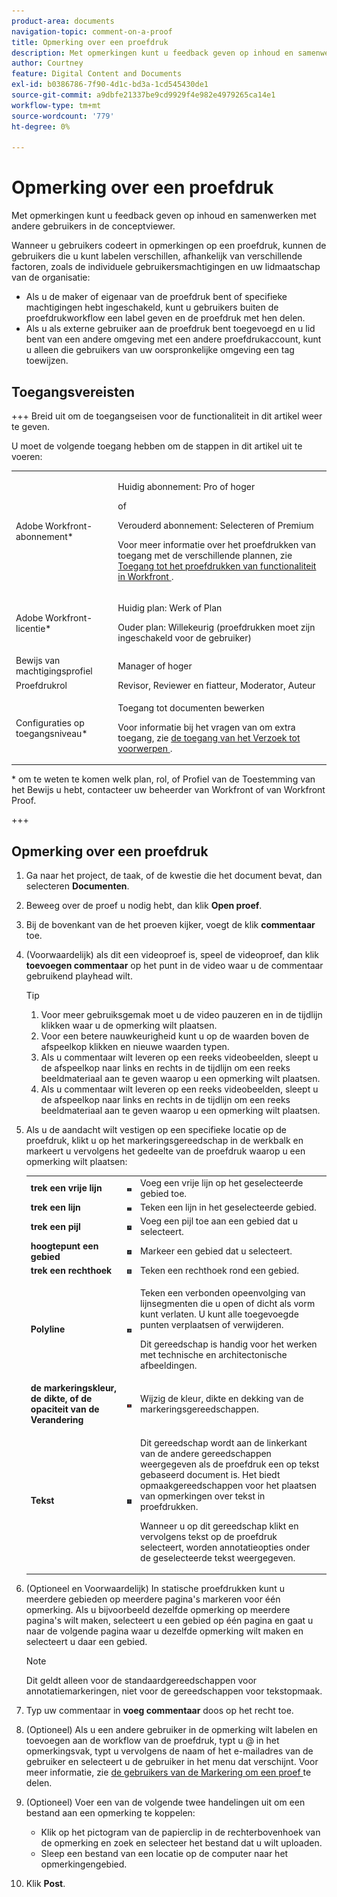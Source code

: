 ```yaml
---
product-area: documents
navigation-topic: comment-on-a-proof
title: Opmerking over een proefdruk
description: Met opmerkingen kunt u feedback geven op inhoud en samenwerken met andere gebruikers in de conceptviewer.
author: Courtney
feature: Digital Content and Documents
exl-id: b0386786-7f90-4d1c-bd3a-1cd545430de1
source-git-commit: a9dbfe21337be9cd9929f4e982e4979265ca14e1
workflow-type: tm+mt
source-wordcount: '779'
ht-degree: 0%

---
```


# Opmerking over een proefdruk

<!-- Audited: 5/2025 -->

Met opmerkingen kunt u feedback geven op inhoud en samenwerken met andere gebruikers in de conceptviewer.

Wanneer u gebruikers codeert in opmerkingen op een proefdruk, kunnen de gebruikers die u kunt labelen verschillen, afhankelijk van verschillende factoren, zoals de individuele gebruikersmachtigingen en uw lidmaatschap van de organisatie:

* Als u de maker of eigenaar van de proefdruk bent of specifieke machtigingen hebt ingeschakeld, kunt u gebruikers buiten de proefdrukworkflow een label geven en de proefdruk met hen delen.
* Als u als externe gebruiker aan de proefdruk bent toegevoegd en u lid bent van een andere omgeving met een andere proefdrukaccount, kunt u alleen die gebruikers van uw oorspronkelijke omgeving een tag toewijzen. <!--For more information, see [Proofing collaboration limitations with people outside of your organization](../../../../review-and-approve-work/proofing/tips-tricks-and-troubleshooting/collaboration-with-members-outside-of-your-organization.md)-->

## Toegangsvereisten

+++ Breid uit om de toegangseisen voor de functionaliteit in dit artikel weer te geven.

U moet de volgende toegang hebben om de stappen in dit artikel uit te voeren:

<table style="table-layout:auto"> 
 <col> 
 <col> 
 <tbody> 
  <tr> 
   <td role="rowheader">Adobe Workfront-abonnement*</td> 
   <td> <p>Huidig abonnement: Pro of hoger</p> <p>of</p> <p>Verouderd abonnement: Selecteren of Premium</p> <p>Voor meer informatie over het proefdrukken van toegang met de verschillende plannen, zie <a href="/help/quicksilver/administration-and-setup/manage-workfront/configure-proofing/access-to-proofing-functionality.md" class="MCXref xref"> Toegang tot het proefdrukken van functionaliteit in Workfront </a>.</p> </td> 
  </tr> 
  <tr> 
   <td role="rowheader">Adobe Workfront-licentie*</td> 
   <td> <p>Huidig plan: Werk of Plan</p> <p>Ouder plan: Willekeurig (proefdrukken moet zijn ingeschakeld voor de gebruiker)</p> </td> 
  </tr> 
  <tr> 
   <td role="rowheader">Bewijs van machtigingsprofiel </td> 
   <td>Manager of hoger</td> 
  </tr> 
  <tr> 
   <td role="rowheader">Proefdrukrol</td> 
   <td>Revisor, Reviewer en fiatteur, Moderator, Auteur</td> 
  </tr> 
  <tr> 
   <td role="rowheader">Configuraties op toegangsniveau*</td> 
   <td> <p>Toegang tot documenten bewerken</p> <p>Voor informatie bij het vragen van om extra toegang, zie <a href="../../../../workfront-basics/grant-and-request-access-to-objects/request-access.md" class="MCXref xref"> de toegang van het Verzoek tot voorwerpen </a>.</p> </td> 
  </tr> 
 </tbody> 
</table>

&#42; om te weten te komen welk plan, rol, of Profiel van de Toestemming van het Bewijs u hebt, contacteer uw beheerder van Workfront of van Workfront Proof.

+++

## Opmerking over een proefdruk

1. Ga naar het project, de taak, of de kwestie die het document bevat, dan selecteren **Documenten**.
1. Beweeg over de proef u nodig hebt, dan klik **Open proef**.

1. Bij de bovenkant van de het proeven kijker, voegt de klik **commentaar** toe.
1. (Voorwaardelijk) als dit een videoproef is, speel de videoproef, dan klik **toevoegen commentaar** op het punt in de video waar u de commentaar gebruikend playhead wilt.

   >[!TIP]
   >
   >1. Voor meer gebruiksgemak moet u de video pauzeren en in de tijdlijn klikken waar u de opmerking wilt plaatsen.
   >1. Voor een betere nauwkeurigheid kunt u op de waarden boven de afspeelkop klikken en nieuwe waarden typen.
   >1. Als u commentaar wilt leveren op een reeks videobeelden, sleept u de afspeelkop naar links en rechts in de tijdlijn om een reeks beeldmateriaal aan te geven waarop u een opmerking wilt plaatsen.
   >1. Als u commentaar wilt leveren op een reeks videobeelden, sleept u de afspeelkop naar links en rechts in de tijdlijn om een reeks beeldmateriaal aan te geven waarop u een opmerking wilt plaatsen.

1. Als u de aandacht wilt vestigen op een specifieke locatie op de proefdruk, klikt u op het markeringsgereedschap in de werkbalk en markeert u vervolgens het gedeelte van de proefdruk waarop u een opmerking wilt plaatsen:

   <table style="table-layout:auto"> 
    <col> 
    <col> 
    <col> 
    <tbody> 
     <tr> 
      <td role="rowheader"><strong> trek een vrije lijn </strong> </td> 
      <td> <img src="assets/freehand-line.png"> </td> 
      <td>Voeg een vrije lijn op het geselecteerde gebied toe.</td> 
     </tr> 
     <tr> 
      <td role="rowheader"><strong> trek een lijn </strong> </td> 
      <td> <img src="assets/line.png"> </td> 
      <td>Teken een lijn in het geselecteerde gebied.</td> 
     </tr> 
     <tr> 
      <td role="rowheader"><strong> trek een pijl </strong> </td> 
      <td> <img src="assets/arrow.png"> </td> 
      <td>Voeg een pijl toe aan een gebied dat u selecteert.</td> 
     </tr> 
     <tr> 
      <td role="rowheader"><strong> hoogtepunt een gebied </strong> </td> 
      <td> <img src="assets/highlight.png"> </td> 
      <td>Markeer een gebied dat u selecteert.</td> 
     </tr> 
     <tr> 
      <td role="rowheader"><strong> trek een rechthoek </strong> </td> 
      <td> <img src="assets/rectangle.png"> </td> 
      <td>Teken een rechthoek rond een gebied.</td> 
     </tr> 
     <tr> 
      <td role="rowheader"><strong> Polyline </strong> </td> 
      <td> <img src="assets/polyline.png"> </td> 
      <td> <p>Teken een verbonden opeenvolging van lijnsegmenten die u open of dicht als vorm kunt verlaten. U kunt alle toegevoegde punten verplaatsen of verwijderen. </p> <p>Dit gereedschap is handig voor het werken met technische en architectonische afbeeldingen.</p> </td> 
     </tr> 
     <tr> 
      <td role="rowheader"><strong> de markeringskleur, de dikte, of de opaciteit van de Verandering </strong> </td> 
      <td> <img src="assets/change-color.png"> </td> 
      <td>Wijzig de kleur, dikte en dekking van de markeringsgereedschappen.</td> 
     </tr> 
     <tr> 
      <td role="rowheader"><strong> Tekst </strong> </td> 
      <td> <img src="assets/copy-of-text.png"> </td> 
      <td> <p>Dit gereedschap wordt aan de linkerkant van de andere gereedschappen weergegeven als de proefdruk een op tekst gebaseerd document is. Het biedt opmaakgereedschappen voor het plaatsen van opmerkingen over tekst in proefdrukken. <br></p> <p>Wanneer u op dit gereedschap klikt en vervolgens tekst op de proefdruk selecteert, worden annotatieopties onder de geselecteerde tekst weergegeven.<br></p> </td> 
     </tr> 
    </tbody> 
   </table>

1. (Optioneel en Voorwaardelijk) In statische proefdrukken kunt u meerdere gebieden op meerdere pagina&#39;s markeren voor één opmerking. Als u bijvoorbeeld dezelfde opmerking op meerdere pagina&#39;s wilt maken, selecteert u een gebied op één pagina en gaat u naar de volgende pagina waar u dezelfde opmerking wilt maken en selecteert u daar een gebied.

   >[!NOTE]
   >
   >Dit geldt alleen voor de standaardgereedschappen voor annotatiemarkeringen, niet voor de gereedschappen voor tekstopmaak.

1. Typ uw commentaar in **voeg commentaar** doos op het recht toe.
1. (Optioneel) Als u een andere gebruiker in de opmerking wilt labelen en toevoegen aan de workflow van de proefdruk, typt u @ in het opmerkingsvak, typt u vervolgens de naam of het e-mailadres van de gebruiker en selecteert u de gebruiker in het menu dat verschijnt. Voor meer informatie, zie [ de gebruikers van de Markering om een proef ](../../../../review-and-approve-work/proofing/reviewing-proofs-within-workfront/comment-on-a-proof/tag-users-to-share-proof.md) te delen.
1. (Optioneel) Voer een van de volgende twee handelingen uit om een bestand aan een opmerking te koppelen:

   * Klik op het pictogram van de papierclip in de rechterbovenhoek van de opmerking en zoek en selecteer het bestand dat u wilt uploaden.
   * Sleep een bestand van een locatie op de computer naar het opmerkingengebied.

1. Klik **Post**.
